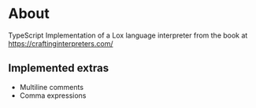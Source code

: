 # About
TypeScript Implementation of a Lox language interpreter from the book at https://craftinginterpreters.com/

## Implemented extras
- Multiline comments
- Comma expressions